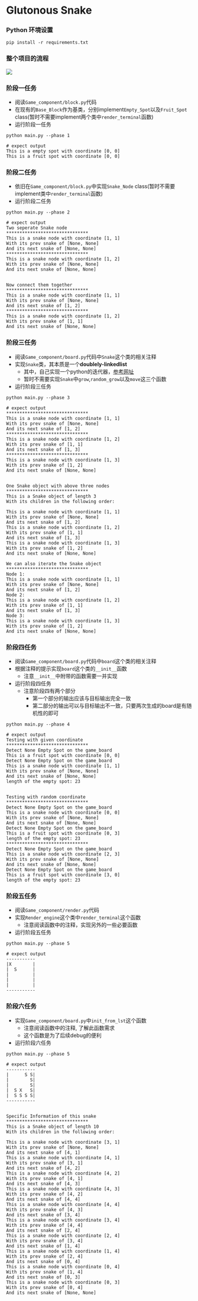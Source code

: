 # Glutonous Snake

### Python 环境设置
```{bash}
pip install -r requirements.txt
```

### 整个项目的流程
![](resources/flow_chart.png)


### 阶段一任务
* 阅读`Game_component/block.py`代码
* 在现有的`Base_Block`作为基类，分别implement`Empty_Spot`以及`Fruit_Spot` class(暂时不需要implement两个类中`render_terminal`函数)
* 运行阶段一任务
```{bash}
python main.py --phase 1

# expect output
This is a empty spot with coordinate [0, 0]
This is a fruit spot with coordinate [0, 0]
```



### 阶段二任务
* 依旧在`Game_component/block.py`中实现`Snake_Node` class(暂时不需要implement类中`render_terminal`函数)
* 运行阶段二任务
```{bash}
python main.py --phase 2

# expect output
Two seperate Snake node
*******************************
This is a snake node with coordinate [1, 1]
With its prev snake of [None, None]
And its next snake of [None, None]
*******************************
This is a snake node with coordinate [1, 2]
With its prev snake of [None, None]
And its next snake of [None, None]


Now connect them together
*******************************
This is a snake node with coordinate [1, 1]
With its prev snake of [None, None]
And its next snake of [1, 2]
*******************************
This is a snake node with coordinate [1, 2]
With its prev snake of [1, 1]
And its next snake of [None, None]
```

### 阶段三任务
* 阅读`Game_component/board.py`代码中`Snake`这个类的相关注释
* 实现`Snake`类，其本质是一个**doublely-linkedlist**
  * 其中，自己实现一个python的迭代器，[参考网址]([Game_component/board.py](https://www.runoob.com/python3/python3-iterator-generator.html))
  * 暂时不需要实现`Snake`中`grow`,`random_grow`以及`move`这三个函数
* 运行阶段三任务
```{bash}
python main.py --phase 3

# expect output
*******************************
This is a snake node with coordinate [1, 1]
With its prev snake of [None, None]
And its next snake of [1, 2]
*******************************
This is a snake node with coordinate [1, 2]
With its prev snake of [1, 1]
And its next snake of [1, 3]
*******************************
This is a snake node with coordinate [1, 3]
With its prev snake of [1, 2]
And its next snake of [None, None]


One Snake object with above three nodes
*******************************
This is a Snake object of length 3
With its children in the following order:

This is a snake node with coordinate [1, 1]
With its prev snake of [None, None]
And its next snake of [1, 2]
This is a snake node with coordinate [1, 2]
With its prev snake of [1, 1]
And its next snake of [1, 3]
This is a snake node with coordinate [1, 3]
With its prev snake of [1, 2]
And its next snake of [None, None]

We can also iterate the Snake object
*******************************
Node 1:
This is a snake node with coordinate [1, 1]
With its prev snake of [None, None]
And its next snake of [1, 2]
Node 2:
This is a snake node with coordinate [1, 2]
With its prev snake of [1, 1]
And its next snake of [1, 3]
Node 3:
This is a snake node with coordinate [1, 3]
With its prev snake of [1, 2]
And its next snake of [None, None]
```


### 阶段四任务
* 阅读`Game_component/board.py`代码中`board`这个类的相关注释
* 根据注释的提示实现`board`这个类的`__init__`函数
  * 注意`__init__`中附带的函数需要一并实现
* 运行阶段四任务
  * 注意阶段四有两个部分
    * 第一个部分的输出应该与目标输出完全一致
    * 第二部分的输出可以与目标输出不一致，只要两次生成的board是有随机性的即可
```{bash}
python main.py --phase 4

# expect output
Testing with given coordinate
*******************************
Detect None Empty Spot on the game_board
This is a fruit spot with coordinate [0, 0]
Detect None Empty Spot on the game_board
This is a snake node with coordinate [1, 1]
With its prev snake of [None, None]
And its next snake of [None, None]
length of the empty spot: 23


Testing with random coordinate
*******************************
Detect None Empty Spot on the game_board
This is a snake node with coordinate [0, 0]
With its prev snake of [None, None]
And its next snake of [None, None]
Detect None Empty Spot on the game_board
This is a fruit spot with coordinate [0, 3]
length of the empty spot: 23
*******************************
Detect None Empty Spot on the game_board
This is a snake node with coordinate [2, 3]
With its prev snake of [None, None]
And its next snake of [None, None]
Detect None Empty Spot on the game_board
This is a fruit spot with coordinate [3, 0]
length of the empty spot: 23
```

### 阶段五任务
* 阅读`Game_component/render.py`代码
* 实现`Render_engine`这个类中`render_terminal`这个函数
  * 注意阅读函数中的注释，实现另外的一些必要函数
* 运行阶段五任务
```{bash}
python main.py --phase 5

# expect output
-----------
|X        |
|  S      |
|         |
|         |
|         |
-----------
```

### 阶段六任务
* 实现`Game_component/board.py`中`init_from_lst`这个函数
  * 注意阅读函数中的注释, 了解此函数需求
  * 这个函数是为了后续debug的便利
* 运行阶段六任务
```{bash}
python main.py --phase 5

# expect output
-----------
|      S S|
|        S|
|        S|
|  S X   S|
|  S S S S|
-----------


Specific Information of this snake
*******************************
This is a Snake object of length 10
With its children in the following order:

This is a snake node with coordinate [3, 1]
With its prev snake of [None, None]
And its next snake of [4, 1]
This is a snake node with coordinate [4, 1]
With its prev snake of [3, 1]
And its next snake of [4, 2]
This is a snake node with coordinate [4, 2]
With its prev snake of [4, 1]
And its next snake of [4, 3]
This is a snake node with coordinate [4, 3]
With its prev snake of [4, 2]
And its next snake of [4, 4]
This is a snake node with coordinate [4, 4]
With its prev snake of [4, 3]
And its next snake of [3, 4]
This is a snake node with coordinate [3, 4]
With its prev snake of [4, 4]
And its next snake of [2, 4]
This is a snake node with coordinate [2, 4]
With its prev snake of [3, 4]
And its next snake of [1, 4]
This is a snake node with coordinate [1, 4]
With its prev snake of [2, 4]
And its next snake of [0, 4]
This is a snake node with coordinate [0, 4]
With its prev snake of [1, 4]
And its next snake of [0, 3]
This is a snake node with coordinate [0, 3]
With its prev snake of [0, 4]
And its next snake of [None, None]
```